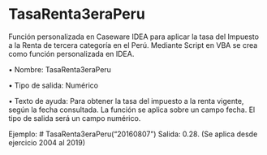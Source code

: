 # TasaRenta3eraPeru
Función personalizada en Caseware IDEA para aplicar la tasa del Impuesto a la Renta de tercera categoría en el Perú.
Mediante Script en VBA se crea como función personalizada en IDEA.

•	Nombre: TasaRenta3eraPeru

•	Tipo de salida: Numérico

•	Texto de ayuda: Para obtener la tasa del impuesto a la renta vigente, según la fecha consultada. La función se aplica sobre un campo fecha. El tipo de salida será un campo numérico. 

Ejemplo: # TasaRenta3eraPeru(“20160807”) Salida: 0.28. (Se aplica desde ejercicio 2004 al 2019)
